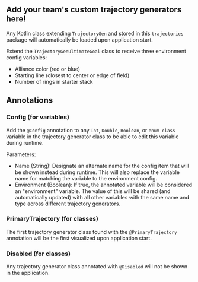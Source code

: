 ## Add your team's custom trajectory generators here!

Any Kotlin class extending `TrajectoryGen` and stored in this `trajectories` package will automatically be loaded upon
application start.

Extend the `TrajectoryGenUltimateGoal` class to receive three environment config variables:

- Alliance color (red or blue)
- Starting line (closest to center or edge of field)
- Number of rings in starter stack

## Annotations

### Config (for variables)

Add the `@Config` annotation to any `Int`, `Double`, `Boolean`, or `enum class` variable in the trajectory generator
class to be able to edit this variable during runtime.

Parameters:

- Name (String): Designate an alternate name for the config item that will be shown instead during runtime. This will
  also replace the variable name for matching the variable to the environment config.
- Environment (Boolean): If true, the annotated variable will be considered an "environment" variable. The value of this
  will be shared (and automatically updated) with all other variables with the same name and type across different
  trajectory generators.

### PrimaryTrajectory (for classes)

The first trajectory generator class found with the `@PrimaryTrajectory` annotation will be the first visualized upon
application start.

### Disabled (for classes)

Any trajectory generator class annotated with `@Disabled` will not be shown in the application.